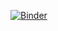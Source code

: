 [![Binder](https://mybinder.org/badge_logo.svg)](https://mybinder.org/v2/gh/rafaelcabreu/ndvi/master)
